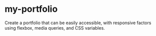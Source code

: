 # my-portfolio
Create a portfolio that can be easily accessible, with responsive factors using flexbox, media queries, and CSS variables.
